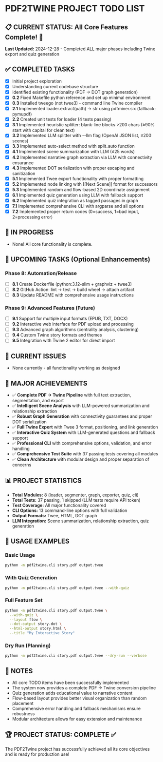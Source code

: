 # PDF2TWINE PROJECT TODO LIST

## 📋 CURRENT STATUS: All Core Features Complete! 🎉

**Last Updated:** 2024-12-28 - Completed ALL major phases including Twine export and quiz generation

## ✅ COMPLETED TASKS
- [x] Initial project exploration
- [x] Understanding current codebase structure  
- [x] Identified existing functionality (PDF → DOT graph generation)
- [x] **0.2** Fixed Makefile python reference and set up minimal environment 
- [x] **0.3** Installed tweego (not twee3) - command line Twine compiler
- [x] **2.1** Implemented loader.extract(path) -> str using pdfminer.six (fallback: pymupdf)
- [x] **2.2** Created unit tests for loader (4 tests passing)
- [x] **3.1** Implemented heuristic splitter: blank-line blocks >200 chars (≥90% start with capital for clean text)
- [x] **3.2** Implemented LLM splitter with --llm flag (OpenAI JSON list, ≤200 scenes)
- [x] **3.3** Implemented auto-select method with split_auto function
- [x] **4.1** Implemented scene summarization with LLM (≤25 words)
- [x] **4.2** Implemented narrative graph extraction via LLM with connectivity ensurance
- [x] **4.3** Implemented DOT serialization with proper escaping and sanitization
- [x] **5.1** Implemented Twee export functionality with proper formatting
- [x] **5.2** Implemented node linking with [[Next Scene]] format for successors
- [x] **5.3** Implemented random and flow-based 2D coordinate assignment
- [x] **6.1** Implemented quiz generation using LLM with fallback support
- [x] **6.2** Implemented quiz integration as tagged passages in graph
- [x] **7.1** Implemented comprehensive CLI with argparse and all options
- [x] **7.2** Implemented proper return codes (0=success, 1=bad input, 2=processing error)

## 🔄 IN PROGRESS
- None! All core functionality is complete.

## 📝 UPCOMING TASKS (Optional Enhancements)

### Phase 8: Automation/Release
- [ ] **8.1** Create Dockerfile (python:3.12-slim + graphviz + twee3)
- [ ] **8.2** GitHub Action: lint → test → build wheel → attach artifact
- [ ] **8.3** Update README with comprehensive usage instructions

### Phase 9: Advanced Features (Future)
- [ ] **9.1** Support for multiple input formats (EPUB, TXT, DOCX)
- [ ] **9.2** Interactive web interface for PDF upload and processing
- [ ] **9.3** Advanced graph algorithms (centrality analysis, clustering)
- [ ] **9.4** Custom Twine story formats and themes
- [ ] **9.5** Integration with Twine 2 editor for direct import

## 🔧 CURRENT ISSUES
- None currently - all functionality working as designed

## 🎉 MAJOR ACHIEVEMENTS
- ✅ **Complete PDF → Twine Pipeline** with full text extraction, segmentation, and export
- ✅ **Intelligent Scene Analysis** with LLM-powered summarization and relationship extraction
- ✅ **Robust Graph Generation** with connectivity guarantees and proper DOT serialization
- ✅ **Full Twine Export** with Twee 3 format, positioning, and link generation
- ✅ **Interactive Quiz System** with LLM-generated questions and fallback support
- ✅ **Professional CLI** with comprehensive options, validation, and error handling
- ✅ **Comprehensive Test Suite** with 37 passing tests covering all modules
- ✅ **Clean Architecture** with modular design and proper separation of concerns

## 📊 PROJECT STATISTICS
- **Total Modules:** 8 (loader, segmenter, graph, exporter, quiz, cli)
- **Total Tests:** 37 passing, 1 skipped (LLM tests require API token)
- **Test Coverage:** All major functionality covered
- **CLI Options:** 13 command-line options with full validation
- **Output Formats:** Twee, HTML, DOT graph
- **LLM Integration:** Scene summarization, relationship extraction, quiz generation

## 🚀 USAGE EXAMPLES

### Basic Usage
```bash
python -m pdf2twine.cli story.pdf output.twee
```

### With Quiz Generation
```bash
python -m pdf2twine.cli story.pdf output.twee --with-quiz
```

### Full Feature Set
```bash
python -m pdf2twine.cli story.pdf output.twee \
  --with-quiz \
  --layout flow \
  --dot-output story.dot \
  --html-output story.html \
  --title "My Interactive Story"
```

### Dry Run (Planning)
```bash
python -m pdf2twine.cli story.pdf output.twee --dry-run --verbose
```

## 📝 NOTES
- All core TODO items have been successfully implemented
- The system now provides a complete PDF → Twine conversion pipeline
- Quiz generation adds educational value to narrative content
- Flow-based layout provides better visual organization than random placement
- Comprehensive error handling and fallback mechanisms ensure robustness
- Modular architecture allows for easy extension and maintenance

## 🏆 PROJECT STATUS: COMPLETE ✅
The PDF2Twine project has successfully achieved all its core objectives and is ready for production use! 